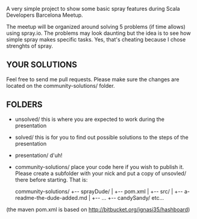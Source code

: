 A very simple project to show some basic spray features during Scala Developers Barcelona Meetup.

The meetup will be organized around solving 5 problems (if time allows) using spray.io. The problems may look daunting but the idea is to see how simple spray makes specific tasks. Yes, that's cheating because I chose strenghts of spray.

YOUR SOLUTIONS
--------------

Feel free to send me pull requests. Please make sure the changes are located on the community-solutions/ folder.


FOLDERS
-------

* unsolved/ this is where you are expected to work during the presentation
* solved/ this is for you to find out possible solutions to the steps of the presentation
* presentation/ d'uh!
* community-solutions/ place your code here if you wish to publish it. Please create a subfolder with your nick and put a copy of unsovled/ there before starting. That is:

    community-solutions/
      +-- sprayDude/
      |       +-- pom.xml
      |       +-- src/
      |       +-- a-readme-the-dude-added.md
      |       +-- ...
      +-- candySandy/
           etc...

(the maven pom.xml is based on http://bitbucket.org/ignasi35/hashboard)

